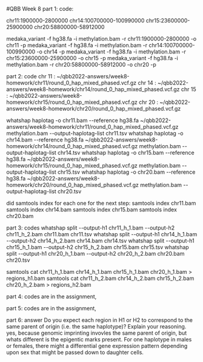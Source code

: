 #QBB Week 8
part 1: code:

chr11:1900000-2800000
chr14:100700000-100990000
chr15:23600000-25900000
chr20:58800000-58912000

medaka_variant -f hg38.fa -i methylation.bam -r chr11:1900000-2800000 -o chr11 -p 
medaka_variant -f hg38.fa -i methylation.bam -r chr14:100700000-100990000 -o chr14 -p
medaka_variant -f hg38.fa -i methylation.bam -r chr15:23600000-25900000 -o chr15 -p
medaka_variant -f hg38.fa -i methylation.bam -r chr20:58800000-58912000 -o chr20 -p 

part 2: code
chr 11 : ~/qbb2022-answers/week8-homework/chr11/round_0_hap_mixed_phased.vcf.gz 
chr 14 : ~/qbb2022-answers/week8-homework/chr14/round_0_hap_mixed_phased.vcf.gz	
chr 15 : ~/qbb2022-answers/week8-homework/chr15/round_0_hap_mixed_phased.vcf.gz
chr 20 : ~/qbb2022-answers/week8-homework/chr20/round_0_hap_mixed_phased.vcf.gz

whatshap haplotag -o chr11.bam --reference hg38.fa ~/qbb2022-answers/week8-homework/chr11/round_0_hap_mixed_phased.vcf.gz methylation.bam --output-haplotag-list chr11.tsv
whatshap haplotag -o chr14.bam --reference hg38.fa ~/qbb2022-answers/week8-homework/chr14/round_0_hap_mixed_phased.vcf.gz methylation.bam --output-haplotag-list chr14.tsv
whatshap haplotag -o chr15.bam --reference hg38.fa ~/qbb2022-answers/week8-homework/chr15/round_0_hap_mixed_phased.vcf.gz methylation.bam --output-haplotag-list chr15.tsv
whatshap haplotag -o chr20.bam --reference hg38.fa ~/qbb2022-answers/week8-homework/chr20/round_0_hap_mixed_phased.vcf.gz methylation.bam --output-haplotag-list chr20.tsv

did samtools index for each one for the next step:
samtools index chr11.bam
samtools index chr14.bam
samtools index chr15.bam
samtools index chr20.bam

part 3: codes
whatshap split --output-h1 chr11_h_1.bam --output-h2 chr11_h_2.bam chr11.bam chr11.tsv
whatshap split --output-h1 chr14_h_1.bam --output-h2 chr14_h_2.bam chr14.bam chr14.tsv
whatshap split --output-h1 chr15_h_1.bam --output-h2 chr15_h_2.bam chr15.bam chr15.tsv
whatshap split --output-h1 chr20_h_1.bam --output-h2 chr20_h_2.bam chr20.bam chr20.tsv

samtools cat chr11_h_1.bam chr14_h_1.bam chr15_h_1.bam chr20_h_1.bam > regions_h1.bam
samtools cat chr11_h_2.bam chr14_h_2.bam chr15_h_2.bam chr20_h_2.bam > regions_h2.bam

part 4: codes are in the assignment, 

part 5: codes are in the assignment, 

part 6: answer
Do you expect each region in H1 or H2 to correspond to the same parent of origin (i.e. the same haplotype)? Explain your reasoning.
yes, because genomic imprinting invovles the same parent of origin, but whats different is the epigentic marks present. For one haplotype in males or females, there might a differential gene expression pattern depending upon sex that might be passed down to daughter cells. 